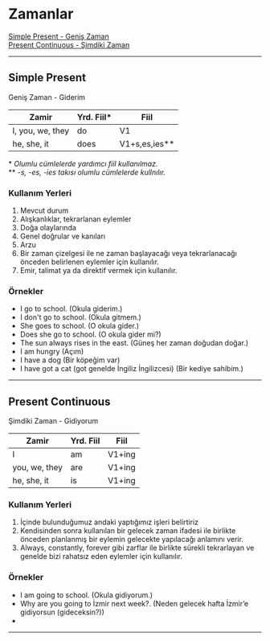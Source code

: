 # Zamanlar

[Simple Present - Geniş Zaman](#simple-present)  
[Present Continuous - Şimdiki Zaman](#present-continuous) 

---

## Simple Present

Geniş Zaman - Giderim

|Zamir|Yrd. Fiil*|Fiil|
|-----|---------|----|
|I, you, we, they|do|V1|
|he, she, it|does|V1+s,es,ies**|

\* *Olumlu cümlelerde yardımcı fiil kullanılmaz.*  
\*\* *-s, -es, -ies takısı olumlu cümlelerde kullnılır.*

### Kullanım Yerleri

1. Mevcut durum
2. Alışkanlıklar, tekrarlanan eylemler
3. Doğa olaylarında
4. Genel doğrular ve kanıları
5. Arzu
6. Bir zaman çizelgesi ile ne zaman başlayacağı veya tekrarlanacağı önceden belirlenen eylemler için kullanılır.
7. Emir, talimat ya da direktif vermek için kullanılır.

### Örnekler

- I go to school. (Okula giderim.) 
- I don't go to school. (Okula gitmem.)
- She goes to school. (O okula gider.) 
- Does she go to school. (O okula gider mi?)
- The sun always rises in the east. (Güneş her zaman doğudan doğar.)
- I am hungry (Açım)
- I have a dog (Bir köpeğim var)
- I have got a cat (got genelde İngiliz İngilizcesi) (Bir kediye sahibim.)

---

## Present Continuous

Şimdiki Zaman - Gidiyorum

|Zamir|Yrd. Fiil|Fiil|
|-----|---------|----|
|I|am|V1+ing|
|you, we, they|are|V1+ing|
|he, she, it|is|V1+ing|


### Kullanım Yerleri

1. İçinde bulunduğumuz andaki yaptığımız işleri belirtiriz
2. Kendisinden sonra kullanılan bir gelecek zaman ifadesi ile birlikte önceden planlanmış bir eylemin gelecekte yapılacağı anlamını verir.
3. Always, constantly, forever gibi zarflar ile birlikte sürekli tekrarlayan ve genelde bizi rahatsız eden eylemler için kullanılır.


### Örnekler

- I am going to school. (Okula gidiyorum.) 
- Why are you going to İzmir next week?. (Neden gelecek hafta İzmir’e gidiyorsun (gideceksin?))
- 

---